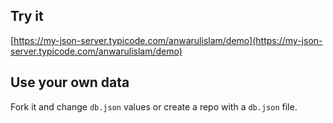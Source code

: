 ## Try it

[https://my-json-server.typicode.com/anwarulislam/demo](https://my-json-server.typicode.com/anwarulislam/demo)

## Use your own data

Fork it and change `db.json` values or create a repo with a `db.json` file.
